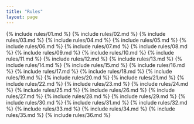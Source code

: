 ```yaml
---
title: "Rules"
layout: page
---
```



{% include rules/01.md %}
{% include rules/02.md %}
{% include rules/03.md %}
{% include rules/04.md %}
{% include rules/05.md %}
{% include rules/06.md %}
{% include rules/07.md %}
{% include rules/08.md %}
{% include rules/09.md %}
{% include rules/10.md %}
{% include rules/11.md %}
{% include rules/12.md %}
{% include rules/13.md %}
{% include rules/14.md %}
{% include rules/15.md %}
{% include rules/16.md %}
{% include rules/17.md %}
{% include rules/18.md %}
{% include rules/19.md %}
{% include rules/20.md %}
{% include rules/21.md %}
{% include rules/22.md %}
{% include rules/23.md %}
{% include rules/24.md %}
{% include rules/25.md %}
{% include rules/26.md %}
{% include rules/27.md %}
{% include rules/28.md %}
{% include rules/29.md %}
{% include rules/30.md %}
{% include rules/31.md %}
{% include rules/32.md %}
{% include rules/33.md %}
{% include rules/34.md %}
{% include rules/35.md %}
{% include rules/36.md %}
